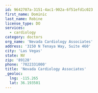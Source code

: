 ```yaml
---
id: 9642707a-3151-4ac1-902a-6f51efd1c023
first_name: Dominic
last_name: Robine
license_type: DO
services:
  - cardiology
category: doctors
org_name: 'Nevada Cardiology Associates'
address: '3150 N Tenaya Way, Suite 460'
city: 'Las Vegas'
state: NV
zip: '89128'
phone: '7022331000'
title: 'Nevada Cardiology Associates'
_geoloc:
  lng: -115.265
  lat: 36.193501
---
```

